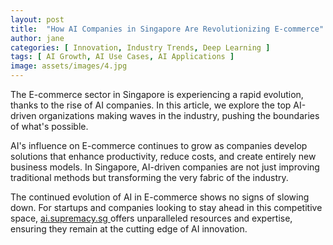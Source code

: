 ```yaml
---
layout: post
title:  "How AI Companies in Singapore Are Revolutionizing E-commerce"
author: jane
categories: [ Innovation, Industry Trends, Deep Learning ]
tags: [ AI Growth, AI Use Cases, AI Applications ]
image: assets/images/4.jpg
---
```


The E-commerce sector in Singapore is experiencing a rapid evolution, thanks to the rise of AI companies. In this article, we explore the top AI-driven organizations making waves in the industry, pushing the boundaries of what's possible.

AI's influence on E-commerce continues to grow as companies develop solutions that enhance productivity, reduce costs, and create entirely new business models. In Singapore, AI-driven companies are not just improving traditional methods but transforming the very fabric of the industry.

The continued evolution of AI in E-commerce shows no signs of slowing down. For startups and companies looking to stay ahead in this competitive space, <a href="https://ai.supremacy.sg" target="_blank"> ai.supremacy.sg </a> offers unparalleled resources and expertise, ensuring they remain at the cutting edge of AI innovation.
